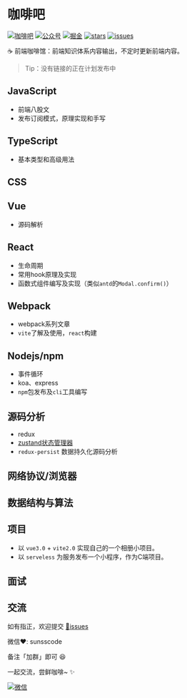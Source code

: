 # 咖啡吧

[![咖啡吧](https://img.shields.io/badge/CoffeeBar-%E5%92%96%E5%95%A1%E5%90%A7-orange)](#咖啡吧)
[![公众号](https://img.shields.io/badge/%E5%85%AC%E4%BC%97%E5%8F%B7-%E5%89%8D%E7%AB%AF%E5%B0%8F%E5%B8%85-blueviolet)](#交流)
[![掘金](https://img.shields.io/badge/Juejin-掘金-blue)](https://juejin.im/user/1204720476890477)
[![stars](https://img.shields.io/github/stars/JS-banana/front-end-coffeeBar)](https://github.com/JS-banana/front-end-coffeeBar/stargazers)
[![issues](https://img.shields.io/github/issues/JS-banana/front-end-coffeeBar)](https://github.com/JS-banana/front-end-coffeeBar/issues)

:coffee: 前端咖啡馆：前端知识体系内容输出，不定时更新前端内容。

> Tip：没有链接的正在计划发布中

## JavaScript

- 前端八股文
- 发布订阅模式，原理实现和手写

## TypeScript

- 基本类型和高级用法

## CSS

## Vue

- 源码解析

## React

- 生命周期
- 常用hook原理及实现
- 函数式组件编写及实现（类似`antd`的`Modal.confirm()`）

## Webpack

- webpack系列文章
- `vite`了解及使用，`react`构建

## Nodejs/npm

- 事件循环
- koa、express
- `npm`包发布及`cli`工具编写

## 源码分析

- redux
- [zustand状态管理器](https://juejin.cn/post/6970951346816188430)
- `redux-persist` 数据持久化源码分析

## 网络协议/浏览器

## 数据结构与算法

## 项目

- 以 `vue3.0` + `vite2.0` 实现自己的一个相册小项目。
- 以 `serveless` 为服务发布一个小程序，作为C端项目。

## 面试

## 交流

如有指正，欢迎提交 [:bug:issues](https://github.com/JS-banana/front-end-coffeeBar/issues)

微信:heart:: sunsscode

备注「加群」即可 :satisfied:

一起交流，尝鲜咖啡~ :sparkles:

[![微信](https://cdn.jsdelivr.net/gh/JS-banana/images/vuepress/1.jpg)](#交流)
